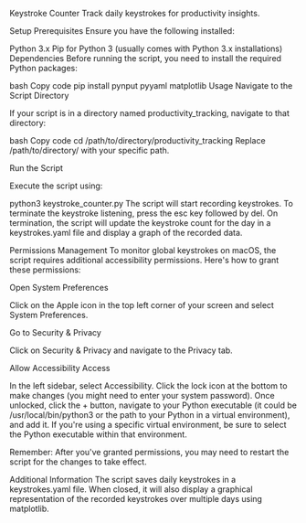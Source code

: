 Keystroke Counter
Track daily keystrokes for productivity insights.

Setup
Prerequisites
Ensure you have the following installed:

Python 3.x
Pip for Python 3 (usually comes with Python 3.x installations)
Dependencies
Before running the script, you need to install the required Python packages:

bash
Copy code
pip install pynput pyyaml matplotlib
Usage
Navigate to the Script Directory

If your script is in a directory named productivity_tracking, navigate to that directory:

bash
Copy code
cd /path/to/directory/productivity_tracking
Replace /path/to/directory/ with your specific path.

Run the Script

Execute the script using:

python3 keystroke_counter.py
The script will start recording keystrokes. To terminate the keystroke listening, press the esc key followed by del. On termination, the script will update the keystroke count for the day in a keystrokes.yaml file and display a graph of the recorded data.

Permissions Management
To monitor global keystrokes on macOS, the script requires additional accessibility permissions. Here's how to grant these permissions:

Open System Preferences

Click on the Apple icon in the top left corner of your screen and select System Preferences.

Go to Security & Privacy

Click on Security & Privacy and navigate to the Privacy tab.

Allow Accessibility Access

In the left sidebar, select Accessibility. Click the lock icon at the bottom to make changes (you might need to enter your system password). Once unlocked, click the + button, navigate to your Python executable (it could be /usr/local/bin/python3 or the path to your Python in a virtual environment), and add it. If you're using a specific virtual environment, be sure to select the Python executable within that environment.

Remember: After you've granted permissions, you may need to restart the script for the changes to take effect.

Additional Information
The script saves daily keystrokes in a keystrokes.yaml file.
When closed, it will also display a graphical representation of the recorded keystrokes over multiple days using matplotlib.
